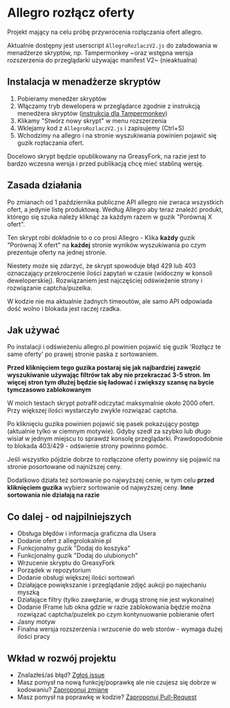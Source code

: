 # Allegro rozłącz oferty

Projekt mający na celu próbę przywrócenia rozłączania ofert allegro. 

Aktualnie dostępny jest userscript `AllegroRozlaczV2.js` do załadowania w menadżerze skryptów, np. Tampermonkey ~oraz wstępna wersja rozszerzenia do przeglądarki używając manifest V2~ (nieaktualna)

## Instalacja w menadżerze skryptów

1. Pobieramy menedżer skryptów
2. Włączamy tryb dewelopera w przeglądarce zgodnie z instrukcją menedżera skryptów ([instrukcja dla Tampermonkey](https://www.tampermonkey.net/faq.php?locale=en#Q209))
3. Klikamy "Stwórz nowy skrypt" w menu rozszerzenia
4. Wklejamy kod z `AllegroRozlaczV2.js` i zapisujemy (Ctrl+S)
5. Wchodzimy na allegro i na stronie wyszukiwania powinien pojawić się guzik rozłaczania ofert.

Docelowo skrypt będzie opublikowany na GreasyFork, na razie jest to bardzo wczesna wersja i przed publikacją chcę mieć stabliną wersję.

## Zasada działania

Po zmianach od 1 października publiczne API allegro nie zwraca wszystkich ofert, a jedynie listę produktową. Według Allegro aby teraz znaleźć produkt, którego się szuka należy kliknąć za każdym razem w guzik "Porównaj X ofert". 

Ten skrypt robi dokładnie to o co prosi Allegro - Klika **każdy** guzik "Porównaj X ofert" na **każdej** stronie wyników wyszukiwania po czym prezentuje oferty na jednej stronie.

Niestety może się zdarzyć, że skrypt spowoduje błąd 429 lub 403 oznaczający przekroczenie ilości zapytań w czasie (widoczny w konsoli deweloperskiej). Rozwiązaniem jest najczęściej odświeżenie strony i rozwiązanie captcha/puzelka.

W kodzie nie ma aktualnie żadnych timeoutów, ale samo API odpowiada dość wolno i blokada jest raczej rzadka.

## Jak używać

Po instalacji i odświeżeniu allegro.pl powinien pojawić się guzik 'Rozłącz te same oferty' po prawej stronie paska z sortowaniem. 

**Przed kliknięciem tego guzika postaraj się jak najbardziej zawęzić wyszukiwanie używając filtrów tak aby nie przekraczać 3-5 stron. Im więcej stron tym dłużej będzie się ładować i zwiększy szansę na bycie tymczasowo zablokowanym**

W moich testach skrypt potrafił odczytać maksymalnie około 2000 ofert. Przy większej ilości wystarczyło zwykle rozwiązać captcha.

Po kliknięciu guzika powinien pojawić się pasek pokazujący postęp (aktualnie tylko w ciemnym motywie). Gdyby szedł za szybko lub długo wisiał w jednym miejscu to sprawdź konsolę przeglądarki. 
Prawdopodobnie to blokada 403/429 - odświenie strony powinno pomóc.

Jeśli wszystko pójdzie dobrze to rozłączone oferty powinny się pojawić na stronie posortowane od najniższej ceny.

Dodatkowo działa też sortowanie po najwyższej cenie, w tym celu **przed kliknięciem guzika** wybierz sortowanie od najwyższej ceny. **Inne sortowania nie działają na razie**

## Co dalej - od najpilniejszych

- Obsługa błędów i informacja graficzna dla Usera
- Dodanie ofert z allegrolokalnie.pl
- Funkcjonalny guzik "Dodaj do koszyka"
- Funkcjonalny guzik "Dodaj do ulubionych"
- Wrzucenie skryptu do GreasyFork
- Porządek w repozytorium
- Dodanie obsługi większej ilości sortowań
- Działające powiększanie i przeglądanie zdjęć aukcji po najechaniu myszką
- Działające filtry (tylko zawężanie, w drugą stronę nie jest wykonalne)
- Dodanie IFrame lub okna gdzie w razie zablokowania będzie można rozwiązać captcha/puzelek po czym kontynuowanie pobieranie ofert
- Jasny motyw
- Finalna wersja rozszerzenia i wrzucenie do web storów - wymaga dużej ilości pracy 

## Wkład w rozwój projektu

* Znalazłeś/aś błąd? [Zgłoś issue](https://github.com/picakia/allegro-rozlacz-oferty/issues/new/choose)
* Masz pomysł na nową funkcję/poprawkę ale nie czujesz się dobrze w kodowaniu? [Zaproponuj zmianę](https://github.com/picakia/allegro-rozlacz-oferty/issues)
* Masz pomysł na poprawkę w kodzie? [Zaproponuj Pull-Request](https://github.com/picakia/allegro-rozlacz-oferty/pulls)
